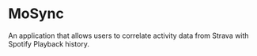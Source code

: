 # MoSync
An application that allows users to correlate activity data from Strava with Spotify Playback history.
